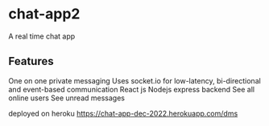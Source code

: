 # chat-app2
A real time chat app
## Features
One on one private messaging
Uses socket.io for low-latency, bi-directional and event-based communication
React js
Nodejs express backend
See all online users
See unread messages

deployed on heroku https://chat-app-dec-2022.herokuapp.com/dms
